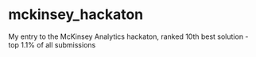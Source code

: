 # mckinsey_hackaton
My entry to the McKinsey Analytics hackaton, ranked 10th best solution - top 1.1% of all submissions
